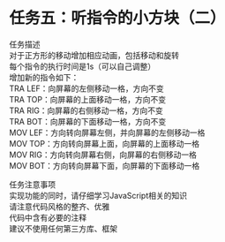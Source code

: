 # 任务五：听指令的小方块（二）    

任务描述   
对于正方形的移动增加相应动画，包括移动和旋转  
每个指令的执行时间是1s（可以自己调整）  
增加新的指令如下：  
TRA LEF：向屏幕的左侧移动一格，方向不变  
TRA TOP：向屏幕的上面移动一格，方向不变  
TRA RIG：向屏幕的右侧移动一格，方向不变  
TRA BOT：向屏幕的下面移动一格，方向不变  
MOV LEF：方向转向屏幕左侧，并向屏幕的左侧移动一格  
MOV TOP：方向转向屏幕上面，向屏幕的上面移动一格  
MOV RIG：方向转向屏幕右侧，向屏幕的右侧移动一格  
MOV BOT：方向转向屏幕下面，向屏幕的下面移动一格  

任务注意事项  
实现功能的同时，请仔细学习JavaScript相关的知识  
请注意代码风格的整齐、优雅  
代码中含有必要的注释  
建议不使用任何第三方库、框架  